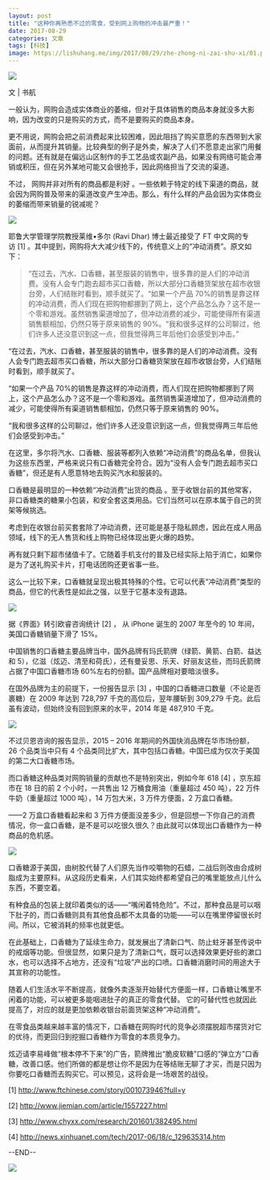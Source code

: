 ```yaml
---
layout: post
title: "这种你再熟悉不过的零食，受到网上购物的冲击最严重！"
date: 2017-08-29
categories: 文章
tags: [科技]
image: https://lishuhang.me/img/2017/08/29/zhe-zhong-ni-zai-shu-xi/01.png
---
```


![](http://mmbiz.qpic.cn/mmbiz_jpg/AdRKyBVLoHKvPYsqUj0fXzic7fnSRdozdvjsMB6JX0qeV1R3eomkiaHnDiaEHKqXoFR83F2IXPDAIftiaqIjqs7mvw/0?wx_fmt=jpeg)

文 | 书航

一般认为，网购会造成实体商业的萎缩，但对于具体销售的商品本身就没多大影响，因为改变的只是购买的方式，而不是要购买的商品本身。

更不用说，网购会把之前消费起来比较困难，因此阻挡了购买意愿的东西带到大家面前，从而提升其销量。比较典型的例子是外卖，解决了人们不愿意走出家门用餐的问题。还有就是在偏远山区制作的手工艺品或农副产品，如果没有网络可能会滞销或积压，但在另外某地可能又会很抢手，因此网络担当了交流的渠道。

不过， 网购并非对所有的商品都是利好 。一些依赖于特定的线下渠道的商品，就会因为网购普及带来的渠道改变产生冲击。那么，有什么样的产品会因为实体商业的萎缩而带来销量的锐减呢？

![](https://lishuhang.me/img/2017/08/29/zhe-zhong-ni-zai-shu-xi/01.png)

耶鲁大学管理学院教授莱维•多尔 (Ravi Dhar) 博士最近接受了 FT 中文网的专访 [1] 。其中提到，网购将大大减少线下的，传统意义上的“冲动消费”。原文如下：

> “在过去，汽水、口香糖，甚至服装的销售中，很多靠的是人们的冲动消费。没有人会专门跑去超市买口香糖，所以大部分口香糖货架放在超市收银台旁，人们结账时看到，顺手就买了。“如果一个产品 70%的销售是靠这样的冲动消费，而人们现在把购物都挪到了网上，这个产品怎么办？这不是一个零和游戏。虽然销售渠道增加了，但冲动消费的减少，可能使得所有渠道销售额相加，仍然只等于原来销售的 90%。“我和很多这样的公司聊过，他们许多人还没意识到这一点，但我觉得两三年后他们会感受到冲击。”

“在过去，汽水、口香糖，甚至服装的销售中，很多靠的是人们的冲动消费。没有人会专门跑去超市买口香糖，所以大部分口香糖货架放在超市收银台旁，人们结账时看到，顺手就买了。

“如果一个产品 70%的销售是靠这样的冲动消费，而人们现在把购物都挪到了网上，这个产品怎么办？这不是一个零和游戏。虽然销售渠道增加了，但冲动消费的减少，可能使得所有渠道销售额相加，仍然只等于原来销售的 90%。

“我和很多这样的公司聊过，他们许多人还没意识到这一点，但我觉得两三年后他们会感受到冲击。”

在这里，多尔将汽水、口香糖、服装等都列入依赖“冲动消费”的商品名单，但我认为这些东西里，严格来说只有口香糖完全符合。因为“没有人会专门跑去超市买口香糖”，但还是有人愿意特地去购买汽水和服装的。

口香糖是最明显的一种依赖“冲动消费”出货的商品 。至于收银台前的其他常客，非口香糖类的糖果小包装，和安全套这类用品。它们当然可以在原本属于自己的货架等候挑选。

考虑到在收银台前买套套除了冲动消费，还可能是基于隐私顾虑，因此在成人用品领域，线下的无人售货和线上购物已经体现出更火爆的趋势。

再有就只剩下超市储值卡了。它随着手机支付的普及已经实际上陷于消亡，如果你是为了送礼购买卡片，打电话团购还更省事一些。

这么一比较下来，口香糖就呈现出极其特殊的个性。它可以代表“冲动消费”类型的商品，但它的代表性是如此之强，以至于它基本没有退路。

![](https://lishuhang.me/img/2017/08/29/zhe-zhong-ni-zai-shu-xi/02.png)

据《界面》转引欧睿咨询统计 [2] ， 从 iPhone 诞生的 2007 年至今的 10 年间，美国口香糖销量下滑了 15%。

中国销售的口香糖主要品牌当中，国外品牌有玛氏箭牌（绿箭、黄箭、白箭、益达和 5），亿滋（炫迈、清至和荷氏），还有曼妥思、乐天、好丽友这些，而玛氏箭牌占据了中国口香糖市场 60%左右的份额。国产品牌相对要暗淡很多。

在国外品牌为主的前提下，一份报告显示 [3] ，中国的口香糖进口数量（不论是否裹糖）在 2009 年达到 728,797 千克的高位后，翌年腰斩到 309,279 千克。此后虽有波动，但始终没有回到原来的水平，2014 年是 487,910 千克。

![](https://lishuhang.me/img/2017/08/29/zhe-zhong-ni-zai-shu-xi/03.jpg)

不过贝恩咨询的报告显示，2015 – 2016 年期间的外国快消品牌在华市场份额，26 个品类当中只有 4 个品类同比扩大，其中包括口香糖。中国已成为仅次于美国的第二大口香糖市场。

而口香糖这种品类对网购销量的贡献也不是特别突出，例如今年 618 [4] ，京东超市在 18 日的前 2 个小时，一共售出 12 万桶食用油（重量超过 450 吨），22 万件牛奶（重量超过 1000 吨），14 万包大米，3 万件方便面，2 万盒口香糖。

——2 万盒口香糖看起来和 3 万件方便面没差多少，但是回想一下你自己的消费情况，你一盒口香糖，是不是可以吃很久很久？由此就可以体现出口香糖作为一种商品的危机感。

![](https://lishuhang.me/img/2017/08/29/zhe-zhong-ni-zai-shu-xi/04.png)

口香糖源于美国，由树胶代替了人们原先当作咬嚼物的石蜡，二战后则改由合成树脂成为主要原料。从这段历史看来，人们其实始终都希望自己的嘴里能放点儿什么东西，不要空着。

有种食品的包装上就印着类似的话——“嘴闲着特危险”。不过，那种食品是可以咽下肚子的，而口香糖则具有其他食品都不太具备的功能——可以在嘴里停留很长时间。所以，它被消耗的频率也就更低。

在此基础上，口香糖为了延续生命力，就发展出了清新口气、防止蛀牙甚至传说中的戒烟等功能。但很显然，如果只是为了清新口气，既可以选择效果更好些的漱口水，也可以选择不占地方，还没有“垃圾”产出的口喷。口香糖消磨时间的用途大于其宣称的功能性。

随着人们生活水平不断提高，就像外卖逐渐开始替代方便面一样，口香糖让嘴里不闲着的功能，可以被更多能咽进肚子的真正的零食代替。 它的可替代性也就因此提高了，对应的就是更加依赖收银台前面货架这种“冲动消费”。

在零食品类越来越丰富的情况下，口香糖在网购时代的竞争必须摆脱超市摆货对它的优待，而更回归到挖掘口香糖作为零食的本质竞争力。

炫迈请李易峰做“根本停不下来”的广告，箭牌推出“脆皮软糖”口感的“弹立方”口香糖，改善口感。他们所做的都是想让你不是因为在等结账无聊了才买，而是只因为你要吃口香糖而去购买它。可以预见，这将会是一场艰苦的战役。

[1] http://www.ftchinese.com/story/001073946?full=y

[2] http://www.jiemian.com/article/1557227.html

[3] http://www.chyxx.com/research/201601/382495.html

[4] http://news.xinhuanet.com/tech/2017-06/18/c_129635314.htm

--END--

![](https://lishuhang.me/img/2017/08/29/zhe-zhong-ni-zai-shu-xi/05.jpg)